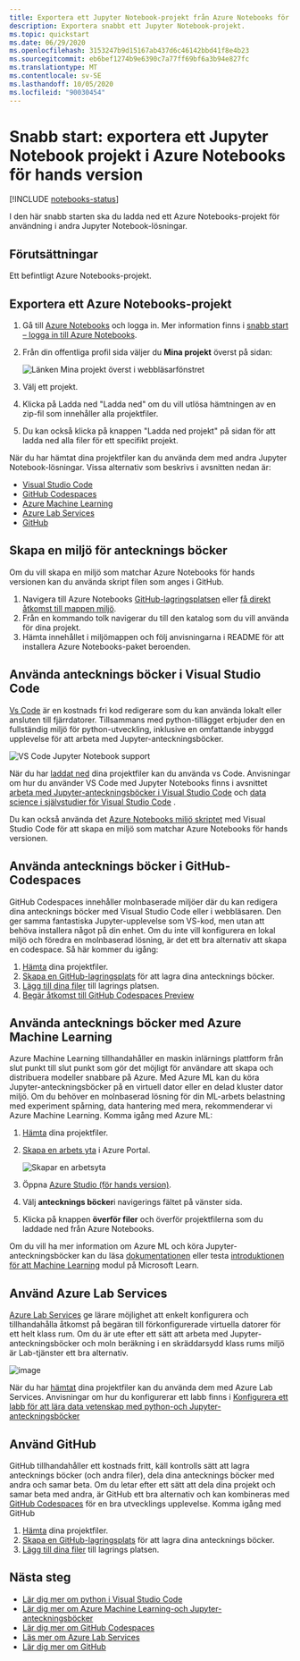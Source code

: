 ```yaml
---
title: Exportera ett Jupyter Notebook-projekt från Azure Notebooks för hands version
description: Exportera snabbt ett Jupyter Notebook-projekt.
ms.topic: quickstart
ms.date: 06/29/2020
ms.openlocfilehash: 3153247b9d15167ab437d6c46142bbd41f8e4b23
ms.sourcegitcommit: eb6bef1274b9e6390c7a77ff69bf6a3b94e827fc
ms.translationtype: MT
ms.contentlocale: sv-SE
ms.lasthandoff: 10/05/2020
ms.locfileid: "90030454"
---
```

# <a name="quickstart-export-a-jupyter-notebook-project-in-azure-notebooks-preview"></a>Snabb start: exportera ett Jupyter Notebook projekt i Azure Notebooks för hands version

[!INCLUDE [notebooks-status](../../includes/notebooks-status.md)]

I den här snabb starten ska du ladda ned ett Azure Notebooks-projekt för användning i andra Jupyter Notebook-lösningar. 

## <a name="prerequisites"></a>Förutsättningar

Ett befintligt Azure Notebooks-projekt.

## <a name="export-an-azure-notebooks-project"></a>Exportera ett Azure Notebooks-projekt

1. Gå till [Azure Notebooks](https://notebooks.azure.com) och logga in. Mer information finns i [snabb start – logga in till Azure Notebooks](quickstart-sign-in-azure-notebooks.md).

1. Från din offentliga profil sida väljer du **Mina projekt** överst på sidan:

    ![Länken Mina projekt överst i webbläsarfönstret](media/quickstarts/my-projects-link.png)

1. Välj ett projekt.
1. Klicka på Ladda ned "Ladda ned" om du vill utlösa hämtningen av en zip-fil som innehåller alla projektfiler.
1. Du kan också klicka på knappen "Ladda ned projekt" på sidan för att ladda ned alla filer för ett specifikt projekt.

När du har hämtat dina projektfiler kan du använda dem med andra Jupyter Notebook-lösningar. Vissa alternativ som beskrivs i avsnitten nedan är: 
- [Visual Studio Code](#use-notebooks-in-visual-studio-code)
- [GitHub Codespaces](#use-notebooks-in-github-codespaces)
- [Azure Machine Learning](#use-notebooks-with-azure-machine-learning)
- [Azure Lab Services](#use-azure-lab-services)
- [GitHub](#use-github)

## <a name="create-an-environment-for-notebooks"></a>Skapa en miljö för antecknings böcker

Om du vill skapa en miljö som matchar Azure Notebooks för hands versionen kan du använda skript filen som anges i GitHub.

1. Navigera till Azure Notebooks [GitHub-lagringsplatsen](https://github.com/microsoft/AzureNotebooks) eller [få direkt åtkomst till mappen miljö](https://aka.ms/aznbrequirementstxt).
1. Från en kommando tolk navigerar du till den katalog som du vill använda för dina projekt.
1. Hämta innehållet i miljömappen och följ anvisningarna i README för att installera Azure Notebooks-paket beroenden.


## <a name="use-notebooks-in-visual-studio-code"></a>Använda antecknings böcker i Visual Studio Code

[Vs Code](https://code.visualstudio.com/) är en kostnads fri kod redigerare som du kan använda lokalt eller ansluten till fjärrdatorer. Tillsammans med python-tillägget erbjuder den en fullständig miljö för python-utveckling, inklusive en omfattande inbyggd upplevelse för att arbeta med Jupyter-anteckningsböcker. 

![VS Code Jupyter Notebook support](media/vs-code-jupyter-notebook.png)

När du har [laddat ned](#export-an-azure-notebooks-project) dina projektfiler kan du använda vs Code. Anvisningar om hur du använder VS Code med Jupyter Notebooks finns i avsnittet [arbeta med Jupyter-anteckningsböcker i Visual Studio Code](https://code.visualstudio.com/docs/python/jupyter-support) och [data science i självstudier för Visual Studio Code](https://code.visualstudio.com/docs/python/data-science-tutorial) .

Du kan också använda det [Azure Notebooks miljö skriptet](#create-an-environment-for-notebooks) med Visual Studio Code för att skapa en miljö som matchar Azure Notebooks för hands versionen.

## <a name="use-notebooks-in-github-codespaces"></a>Använda antecknings böcker i GitHub-Codespaces

GitHub Codespaces innehåller molnbaserade miljöer där du kan redigera dina antecknings böcker med Visual Studio Code eller i webbläsaren. Den ger samma fantastiska Jupyter-upplevelse som VS-kod, men utan att behöva installera något på din enhet. Om du inte vill konfigurera en lokal miljö och föredra en molnbaserad lösning, är det ett bra alternativ att skapa en codespace. Så här kommer du igång:
1. [Hämta](#export-an-azure-notebooks-project) dina projektfiler.
1. [Skapa en GitHub-lagringsplats](https://help.github.com/github/getting-started-with-github/create-a-repo) för att lagra dina antecknings böcker.   
1. [Lägg till dina filer](https://help.github.com/github/managing-files-in-a-repository/adding-a-file-to-a-repository) till lagrings platsen.
1. [Begär åtkomst till GitHub Codespaces Preview](https://github.com/features/codespaces)

## <a name="use-notebooks-with-azure-machine-learning"></a>Använda antecknings böcker med Azure Machine Learning

Azure Machine Learning tillhandahåller en maskin inlärnings plattform från slut punkt till slut punkt som gör det möjligt för användare att skapa och distribuera modeller snabbare på Azure. Med Azure ML kan du köra Jupyter-anteckningsböcker på en virtuell dator eller en delad kluster dator miljö. Om du behöver en molnbaserad lösning för din ML-arbets belastning med experiment spårning, data hantering med mera, rekommenderar vi Azure Machine Learning. Komma igång med Azure ML:

1. [Hämta](#export-an-azure-notebooks-project) dina projektfiler.
1. [Skapa en arbets yta](../machine-learning/how-to-manage-workspace.md) i Azure Portal.

   ![Skapar en arbetsyta](../machine-learning/media/how-to-manage-workspace/create-workspace.gif)
 
1. Öppna [Azure Studio (för hands version)](https://ml.azure.com/).
1. Välj **antecknings böcker**i navigerings fältet på vänster sida.
1. Klicka på knappen **överför filer** och överför projektfilerna som du laddade ned från Azure Notebooks.

Om du vill ha mer information om Azure ML och köra Jupyter-anteckningsböcker kan du läsa [dokumentationen](../machine-learning/how-to-run-jupyter-notebooks.md) eller testa [introduktionen för att Machine Learning](https://docs.microsoft.com/learn/modules/intro-to-azure-machine-learning-service/) modul på Microsoft Learn.


## <a name="use-azure-lab-services"></a>Använd Azure Lab Services

[Azure Lab Services](https://azure.microsoft.com/services/lab-services/) ge lärare möjlighet att enkelt konfigurera och tillhandahålla åtkomst på begäran till förkonfigurerade virtuella datorer för ett helt klass rum. Om du är ute efter ett sätt att arbeta med Jupyter-anteckningsböcker och moln beräkning i en skräddarsydd klass rums miljö är Lab-tjänster ett bra alternativ.

![image](../lab-services/media/tutorial-setup-classroom-lab/new-lab-button.png)

 När du har [hämtat](#export-an-azure-notebooks-project) dina projektfiler kan du använda dem med Azure Lab Services. Anvisningar om hur du konfigurerar ett labb finns i [Konfigurera ett labb för att lära data vetenskap med python-och Jupyter-anteckningsböcker](../lab-services/class-type-jupyter-notebook.md)

## <a name="use-github"></a>Använd GitHub

GitHub tillhandahåller ett kostnads fritt, käll kontrolls sätt att lagra antecknings böcker (och andra filer), dela dina antecknings böcker med andra och samar beta. Om du letar efter ett sätt att dela dina projekt och samar beta med andra, är GitHub ett bra alternativ och kan kombineras med [GitHub Codespaces](#use-notebooks-in-github-codespaces) för en bra utvecklings upplevelse. Komma igång med GitHub

1. [Hämta](#export-an-azure-notebooks-project) dina projektfiler.
1. [Skapa en GitHub-lagringsplats](https://help.github.com/github/getting-started-with-github/create-a-repo) för att lagra dina antecknings böcker. 
1. [Lägg till dina filer](https://help.github.com/github/managing-files-in-a-repository/adding-a-file-to-a-repository) till lagrings platsen.

## <a name="next-steps"></a>Nästa steg

- [Lär dig mer om python i Visual Studio Code](https://code.visualstudio.com/docs/python/python-tutorial)
- [Lär dig mer om Azure Machine Learning-och Jupyter-anteckningsböcker](../machine-learning/how-to-run-jupyter-notebooks.md)
- [Lär dig mer om GitHub Codespaces](https://github.com/features/codespaces)
- [Läs mer om Azure Lab Services](https://azure.microsoft.com/services/lab-services/)
- [Lär dig mer om GitHub](https://help.github.com/github/getting-started-with-github/)
